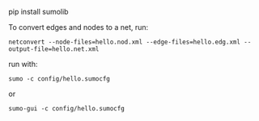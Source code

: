 pip install sumolib

To convert edges and nodes to a net, run:

```
netconvert --node-files=hello.nod.xml --edge-files=hello.edg.xml --output-file=hello.net.xml
```

run with:

```
sumo -c config/hello.sumocfg
```

or

```
sumo-gui -c config/hello.sumocfg
```